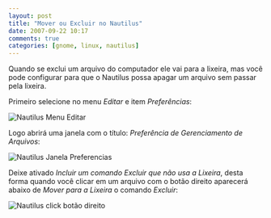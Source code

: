 ```yaml
---
layout: post
title: "Mover ou Excluir no Nautilus"
date: 2007-09-22 10:17
comments: true
categories: [gnome, linux, nautilus]
---
```


Quando se exclui um arquivo do computador ele vai para a lixeira, mas você pode configurar para que o Nautilus possa apagar um arquivo sem passar pela lixeira.

Primeiro selecione no menu _Editar_ e item _Preferências_:

![Nautilus Menu Editar](http://lh5.ggpht.com/dmitry.nix/SP9SNIktKqI/AAAAAAAAGvo/iU0cF9a75nk/s800/nautilus_menu_editar.png)

Logo abrirá uma janela com o título: _Preferência de Gerenciamento de Arquivos_:

![Nautilus Janela Preferencias](http://lh4.ggpht.com/dmitry.nix/SP9TEZbz8bI/AAAAAAAAGvw/EGIczmV7lPc/s800/nautilus_janela_preferencias.png)

Deixe ativado _Incluir um comando Excluir que não usa a Lixeira_, desta forma quando você clicar em um arquivo com o botão direito aparecerá abaixo de _Mover para a Lixeira_ o comando _Excluir_:

![Nautilus click botão direito](http://lh3.ggpht.com/dmitry.nix/SP9TglzhfQI/AAAAAAAAGv4/OB4VZ5WqL0U/s800/click_direito.png)
